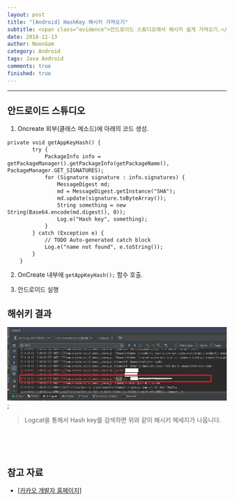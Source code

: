 ```yaml
---
layout: post
title: "[Android] HashKey 해시키 가져오기"
subtitle: <span class="evidence">안드로이드 스튜디오에서 해시키 쉽게 가져오기.</span>
date: 2018-11-13
author: NoonGam
category: Android
tags: Java Android
comments: true
finished: true
---
```


---

## 안드로이드 스튜디오




1. Oncreate 외부(클래스 메소드)에 아래의 코드 생성.

```
private void getAppKeyHash() {
        try {
            PackageInfo info = getPackageManager().getPackageInfo(getPackageName(), PackageManager.GET_SIGNATURES);
            for (Signature signature : info.signatures) {
                MessageDigest md;
                md = MessageDigest.getInstance("SHA");
                md.update(signature.toByteArray());
                String something = new String(Base64.encode(md.digest(), 0));
                Log.e("Hash key", something);
            }
        } catch (Exception e) {
            // TODO Auto-generated catch block
            Log.e("name not found", e.toString());
        }
    }
```

2. OnCreate 내부에 `getAppKeyHash();` 함수 호출.


3. 안드로이드 실행


## 해쉬키 결과

![img](/img/1-Everything/123.JPG);

> Logcat을 통해서 Hash key를 검색하면 위와 같이 해시키 메세지가 나옵니다.

<br><br><br>

## 참고 자료
* [[카카오 개발자 홈페이지] ](https://developers.kakao.com/docs/android/getting-started#%EA%B0%9C%EB%B0%9C%ED%99%98%EA%B2%BD-%EA%B5%AC%EC%84%B1)
